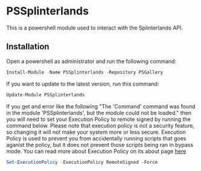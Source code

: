 # PSSplinterlands
This is a powershell module used to interact with the Splinterlands API.

## Installation
Open a powershell as administrator and run the following command:
```Powershell
Install-Module -Name PSSplinterlands -Repository PSGallery
```

If you want to update to the latest version, run this command:
```Powershell
Update-Module PSSplinterlands
```

If you get and error like the following "The 'Command' command was found in the module 'PSSplinterlands', but the module could not be loaded." then you will need to set your Execution Policy to remote signed by running the command below. Please note that execution policy is not a security feature, so changing it will not make your system more or less secure. Execution Policy is used to prevent you from accidentally running scripts that goes aganist the policy, but it does not prevent those scripts being ran in bypass mode. You can read more about Execution Policy on its about page [here](https://docs.microsoft.com/en-us/powershell/module/microsoft.powershell.core/about/about_execution_policies?view=powershell-7.1)
```Powershell
Set-ExecutionPolicy -ExecutionPolicy RemoteSigned -Force
```

